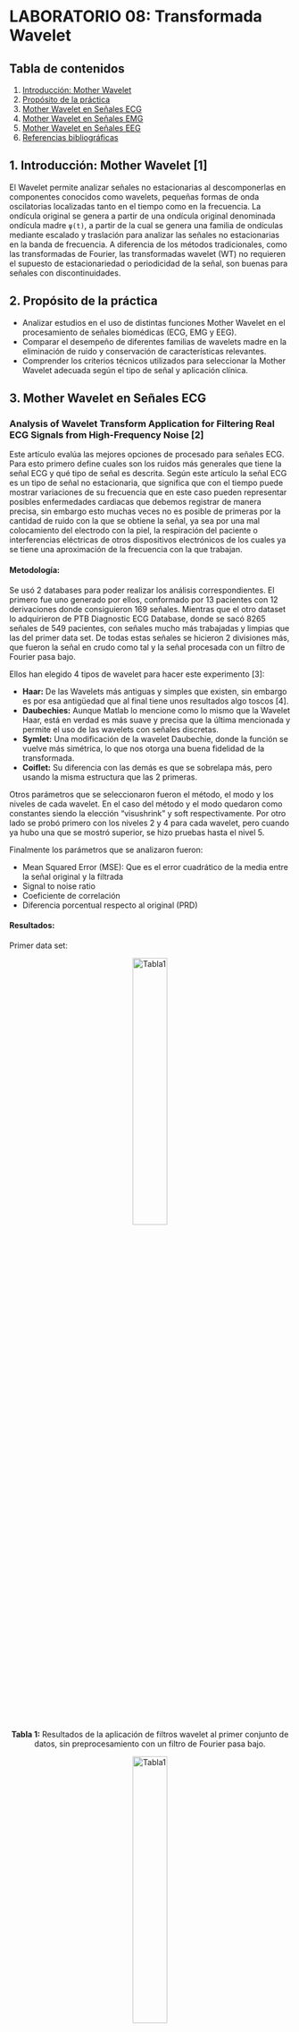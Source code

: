 # **LABORATORIO 08: Transformada Wavelet**
## **Tabla de contenidos**

1. [Introducción: Mother Wavelet](#n1)
2. [Propósito de la práctica](#m1)
3. [Mother Wavelet en Señales ECG](#n2)  
4. [Mother Wavelet en Señales EMG](#n3)  
5. [Mother Wavelet en Señales EEG](#n4)
6. [Referencias bibliográficas](#n5)

 ## 1. Introducción: Mother Wavelet [1] <a name="n1"></a>
El Wavelet permite analizar señales no estacionarias al descomponerlas en componentes conocidos como wavelets, pequeñas formas de onda oscilatorias localizadas tanto en el tiempo 
como en la frecuencia. La ondícula original se genera a partir de una ondícula original denominada ondícula madre `ψ(t)`, a partir de la cual se genera una familia de ondículas 
mediante escalado y traslación para analizar las señales no estacionarias en la banda de frecuencia. A diferencia de los métodos tradicionales, como las transformadas de Fourier, 
las transformadas wavelet (WT) no requieren el supuesto de estacionariedad o periodicidad de la señal, son buenas para señales con discontinuidades.

 ## 2. Propósito de la práctica <a name="m1"></a>
- Analizar estudios en el uso de distintas funciones Mother Wavelet en el procesamiento de señales biomédicas (ECG, EMG y EEG).
- Comparar el desempeño de diferentes familias de wavelets madre en la eliminación de ruido y conservación de características relevantes.
- Comprender los criterios técnicos utilizados para seleccionar la Mother Wavelet adecuada según el tipo de señal y aplicación clínica.

 ## 3. Mother Wavelet en Señales ECG <a name="n2"></a>
### Analysis of Wavelet Transform Application for Filtering Real ECG Signals from High-Frequency Noise [2] 
Este artículo evalúa las mejores opciones de procesado para señales ECG. Para esto primero define cuales son los ruidos más generales que tiene la señal 
ECG y qué tipo de señal es descrita. Según este artículo la señal ECG es un tipo de señal no estacionaria, que significa que con el tiempo puede mostrar
variaciones de su frecuencia que en este caso pueden representar posibles enfermedades cardiacas que debemos registrar de manera precisa, sin
embargo esto muchas veces no es posible de primeras por la cantidad de ruido con la que se obtiene la señal, ya sea por una mal colocamiento
del electrodo con la piel, la respiración del paciente o interferencias eléctricas de otros dispositivos electrónicos de los cuales ya se 
tiene una aproximación de la frecuencia con la que trabajan.  

#### Metodología:  
Se usó 2 databases para poder realizar los análisis correspondientes. El primero fue uno generado por ellos, conformado por 13 pacientes
con 12 derivaciones donde consiguieron 169 señales. Mientras que el otro dataset lo adquirieron de PTB Diagnostic ECG Database, 
donde se sacó 8265 señales de 549 pacientes, con señales mucho más trabajadas y limpias que las del primer data set. De todas estas
señales se hicieron 2 divisiones más, que fueron la señal en crudo como tal y la señal procesada con un filtro de Fourier pasa bajo.   

Ellos han elegido 4 tipos de wavelet para hacer este experimento [3]:  
- **Haar:** De las Wavelets más antiguas y simples que existen, sin embargo es por esa antigüedad que al final tiene unos resultados algo toscos [4].
- **Daubechies:** Aunque Matlab lo mencione como lo mismo que la Wavelet Haar, está en verdad es más suave y precisa que la última mencionada y permite el uso de las wavelets con señales discretas.
- **Symlet:** Una modificación de la wavelet Daubechie, donde la función se vuelve más simétrica, lo que nos otorga una buena fidelidad de la transformada.
- **Coiflet:** Su diferencia con las demás es que se sobrelapa más, pero usando la misma estructura que las 2 primeras.  

Otros parámetros que se seleccionaron fueron el método, el modo y los niveles de cada wavelet. En el caso del método y el modo quedaron 
como constantes siendo la elección “visushrink” y soft respectivamente. Por otro lado se probó primero con los niveles 2 y 4 para cada 
wavelet, pero cuando ya hubo una que se mostró superior, se hizo pruebas hasta el nivel 5.  

Finalmente los parámetros que se analizaron fueron:  
- Mean Squared Error (MSE): Que es el error cuadrático de la media entre la señal original y la filtrada
- Signal to noise ratio
- Coeficiente de correlación
- Diferencia porcentual respecto al original (PRD)

#### Resultados:  

Primer data set:  
<div align="center">
        <img src="./imagenes/Tabla_data1.png" alt="Tabla1 " width="35%">
        <p><strong>Tabla 1:</strong> Resultados de la aplicación de filtros wavelet al primer conjunto de datos, sin preprocesamiento con un filtro de Fourier pasa bajo. </p>
      </div> 

<div align="center">
        <img src="./imagenes/Tabla_data1.2.png" alt="Tabla1 " width="35%">
        <p><strong>Tabla 2:</strong> Resultados de la aplicación de filtros wavelet al primer conjunto de datos, con preprocesamiento utilizando un filtro de Fourier pasa bajo. </p>
      </div> 

Segundo Data set:  

<div align="center">
        <img src="./imagenes/Tabla_data2.png" alt="Tabla1 " width="35%">
        <p><strong>Tabla 3:</strong> Resultados de la aplicación de filtros wavelet al segundo conjunto de datos. </p>
      </div> 


Comparación final de niveles con el 1er data set:  
<div align="center">
        <img src="./imagenes/Tabla3.png" alt="Tabla1 " width="35%">
        <p><strong>Tabla 4:</strong> Resultados de la limpieza de la señal con el filtro wavelet SYM5 en varios niveles de descomposición. </p>
      </div> 


#### Discusión:  
Como se puede observar en las primera tres tablas, el que tuvo mejor resultado fue la wavelet SYM5 de nivel 2 que obtuvo el menor MSE,
el mayor SNR e igualó con el mayor coeficiente de correlación en el primer database. Sin embargo en el segundo database el que quedó 
como el más eficaz fue el coif5 de segundo nivel que obtuvo mejores resultados que el SYM5. Por otro lado el que obtuvo los peores
resultados fue el Haar y pudimos ver que más nivel no siempre significa mejor resolución, como en estos casos que se vio que mientrás
más se aumentaba el nivel de la wavelet, peores resultados terminaban teniendo, recomendado como tal el nivel 2 para un correcto 
análisis del ECG. 


 ## 4. Mother Wavelet en Señales EMG <a name="n3"></a>
### Noise Removal of EMG Signal for Healthy Person Using Wavelet Decomposition Method with Three Different Wavelet Families to Identify the Best Wavelet for Noise Removal [5] 

#### Objetivo:      
Identificar la mejor familia de wavelets (Daubechies, Symlet o Coiflet) para eliminar el ruido en señales de electromiografía (EMG) 
en individuos sanos. Para ello, se utiliza la descomposición wavelet y se estima la Relación Señal-Ruido (SNR) con el fin de evaluar 
la eficacia de cada wavelet madre en el procesamiento de la señal biomédica.

#### Antecedentes: 
El procesamiento de señales biomédicas, como el EMG, es esencial para analizar la actividad muscular, pero estas señales suelen estar 
contaminadas con ruido técnico y biológico. Diversos estudios han aplicado técnicas como descomposición en modos empíricos, filtros 
medianos y transformadas wavelet para mejorar su calidad. Sin embargo, la mayoría se ha centrado en wavelets específicas, como las 
Daubechies, sin comparar de manera exhaustiva otras familias. Por ejemplo, Veer et al. (2014) identificaron a la wavelet db4 como 
la más eficaz. Más recientemente, se han desarrollado filtros adaptativos e incluso redes neuronales para estimar la SNR y optimizar 
la limpieza de señales EMG contaminadas. Este estudio surge de la necesidad de comparar distintas familias de wavelets para identificar 
cuál ofrece el mejor desempeño en la eliminación de ruido en señales EMG de personas sanas.

#### Metodología:  
- **Datos:** Señales EMG de sujetos sanos obtenidas de [emg lab.net.](emg lab.net.)
- **Descomposición Wavelet:** Se probaron tres wavelets madre (Daubechies2, Symlet2, Coiflet2) en los niveles de descomposición 4°, 5° y 6°.
- **Umbralización:** Se aplicó umbralización universal a los coeficientes de detalle para eliminar el ruido. 
- **Cálculo del SNR:** Se estimó el SNR para evaluar la efectividad de cada wavelet.

#### Resultados y discusión:  
La representación gráfica de la señal EMG ruidosa y de la señal EMG tras eliminar el ruido se muestra en las figuras a continuación.
La programación se realizó en MATLAB.  
 
<div align="center">
        <img src="./imagenes/emg_ruido.png" alt="Tabla1 " width="50%">
        <p><strong>Figura 1:</strong> Señal ruidosa original </p>
      </div> 

Señales filtradas con las 3 familias en el 6° nivel:  

| Daubechies2 - 6°nivel        | Symlet2 - 6°nivel   | Coiflet2 - 6°nivel |
|-------------------|------------------|------------------|
| ![](imagenes/Daubechies2_6nivel.png)| ![](imagenes/Symlet2_6nivel.png) | ![](imagenes/coiflet2_6nivel.png) |


Coiflet2 superó consistentemente a las demás, obteniendo los mayores valores de SNR (22.04 dB en 4° nivel, 22.44 dB en 5° y 22.49 dB en 6°), 
mientras que Daubechies2 y Symlet2 obtuvieron resultados idénticos pero inferiores (21.37 dB, 21.68 dB y 21.73 dB respectivamente).  

TABLA  
La superioridad de Coiflet2 se confirmó al validarse en 10 sujetos adicionales, destacando su potencial para aplicaciones clínicas donde la precisión en señales EMG es crítica, 
como en diagnósticos neuromusculares o sistemas protésicos.  

#### Conclusión:  
Coiflet2 es la wavelet más efectiva para eliminar ruido en señales EMG de individuos sanos, superando a las wavelets Daubechies2 y Symlet2. El estudio sugiere extender este análisis a señales
EMG de pacientes con trastornos neuromusculares, como ELA o miopatía.     


 ## 5. Mother Wavelet en Señales EEG <a name="n4"></a>
### Selection of Mother Wavelet Functions for Multi-Channel EEG Signal Analysis during a Working Memory Task [6]  

Se realizó un estudio comparativo para seleccionar la función madre wavelet entre 45 funciones wavelet siendo las familias Daubechies,
Symlets y Coiflets las más significativas. Dentro del estudio, la función sym9 correspondiente a Symlets fue la que mejor se 
correlacionó con las señales EEG.  

La sección de métodos del estudio consistió en adquisición de señales EEG, análisis wavelet y análisis estadístico.  

Sobre la adquisición de señales donde se intervino a 10 sujetos sanos con una edad media de 47.9 años y sin antecedentes neurológicos.
Para la obtención de las señales se emplearon 19 electrodos, los cuales cumplen estar en el rango de 10 a 20 electrodos según el sistema
internacional. Finalmente se le pidió a los sujetos de estudio memorizar 5 palabras con ojos cerrados durante 60 segundos.
Sobre el análisis de wavelet se empleó la transformada wavelet discreta donde se probaron 45 funciones madre wavelet de familias
ortogonales aplicada en 5 regiones (frontal, temporal, parietal, occipital y central), sobre la frecuencia se separó en 5 niveles
(delta a gamma). Finalmente se empleó el método estadístico ANOVA para identificar diferencias significativas en las correlaciones.  

IMAGEN  

Se mencionó que se probaron 45 funciones madre wavelet, de las cuales destacan las funciones wavelet sym9, coif3 y  db7; Symlets (1-20),
Coiflets (1-5) y Daubechies (1-20) respectivamente.  

IMAGEN  

Las imágenes presentadas representan la correlación entre la función y las 2 regiones estudiadas dentro del estudio, además se debe tomar en cuenta que la precisión del estudio del ANOVA permite notar que la correlación de Sym9 es 
mayor a 0.5 siendo el máximo 1.  

De esta forma en la conclusión del estudio se identificó que Sym9 es la más compatible para las señales EEG en todas las regiones del 
cuero cabelludo mencionadas en la metodología.   


 ## 6. Referencias bibliográficas <a name="n5"></a>
[1] Siva Ramakrishna Madeti, and S.N Singh. “A Comprehensive Study on Different Types of Faults and Detection Techniques for Solar Photovoltaic System.” Solar Energy, vol. 158, 17 Oct. 2017, pp. 161–185, www.sciencedirect.com/topics/engineering/wavelet-theory#:~:text=%2Dtransform%20(WT)-,The%20wavelet%20theory%20is%20a%20mathematical%20model%20for%20non%20stationary,stationary%20or%20periodicity%20of%20signal, https://doi.org/10.1016/j.solener.2017.08.069.  
[2] Noskova, Evgeniya, and Dmitrii Tumakov. “Analysis of Wavelet Transform Application for Filtering Real ECG Signals from High-Frequency Noise.” 2024 26th International Conference on Digital Signal Processing and Its Applications (DSPA), 27 Mar. 2024, pp. 1–5, ieeexplore.ieee.org/document/10510072, https://doi.org/10.1109/dspa60853.2024.10510072.  
[3] “Introduction to Wavelet Families - MATLAB & Simulink.” Mathworks.com, 2025, www.mathworks.com/help/wavelet/gs/introduction-to-the-wavelet-families.html.  
[4] “(PDF) Aplicación de La Wavelet Haar Para Reconstruir La Función F(T)=T Sobre El Intervalo [-3,3] En Diferentes Grados de Resolución.” ResearchGate, 2025, www.researchgate.net/publication/44131124_Aplicacion_de_la_wavelet_haar_para_reconstruir_la_funcion_ftt_sobre_el_intervalo_-33_en_diferentes_grados_de_resolucion.  
[5] Dubey, Alok, et al. Noise Removal of EMG Signal for Healthy Person Using Wavelet Decomposition Method with Three Different Wavelet Families to Identify the Best Wavelet for Noise Removal. 4 July 2024, pp. 1–7, https://ieeexplore.ieee.org/document/10866342.  
[6] Al-Qazzaz, N. K., et al. Selection of Mother Wavelet Functions for Multi-Channel EEG Signal Analysis during a Working Memory Task. 2015, pp. 29015–29035, https://doi.org/10.3390/s151129015.  
